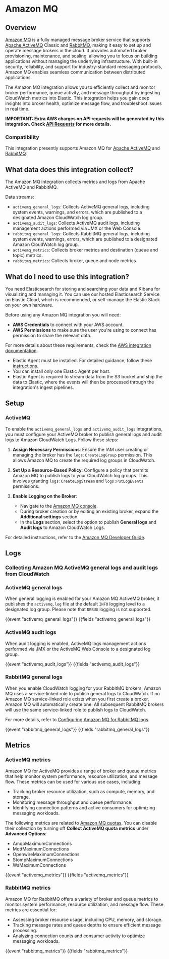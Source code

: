 # Amazon MQ

## Overview

[Amazon MQ](https://docs.aws.amazon.com/amazon-mq/latest/developer-guide/) is a fully managed message broker service that supports [Apache ActiveMQ](http://activemq.apache.org/) Classic and [RabbitMQ](https://www.rabbitmq.com/), making it easy to set up and operate message brokers in the cloud. It provides automated broker provisioning, maintenance, and scaling, allowing you to focus on building applications without managing the underlying infrastructure. With built-in security, reliability, and support for industry-standard messaging protocols, Amazon MQ enables seamless communication between distributed applications.

The Amazon MQ integration allows you to efficiently collect and monitor broker performance, queue activity, and message throughput by ingesting CloudWatch metrics into Elastic. This integration helps you gain deep insights into broker health, optimize message flow, and troubleshoot issues in real time.


**IMPORTANT: Extra AWS charges on API requests will be generated by this integration. Check [API Requests](https://www.elastic.co/docs/current/integrations/aws#aws-api-requests) for more details.**

### Compatibility

This integration presently supports Amazon MQ for [Apache ActiveMQ](http://activemq.apache.org/) and [RabbitMQ](https://www.rabbitmq.com/).

## What data does this integration collect?

The Amazon MQ integration collects metrics and logs from Apache ActiveMQ and RabbitMQ.

Data streams:
 - `activemq_general_logs`: Collects ActiveMQ general logs, including system events, warnings, and errors, which are published to a designated Amazon CloudWatch log group. 
 - `activemq_audit_logs`: Collects ActiveMQ audit logs, including management actions performed via JMX or the Web Console.
 - `rabbitmq_general_logs`: Collects RabbitMQ general logs, including system events, warnings, errors, which are published to a designated Amazon CloudWatch log group.
 - `activemq_metrics`: Collects broker metrics and destination (queue and topic) metrics.
 - `rabbitmq_metrics`: Collects broker, queue and node metrics.

## What do I need to use this integration?

You need Elasticsearch for storing and searching your data and Kibana for
visualizing and managing it. You can use our hosted Elasticsearch Service on
Elastic Cloud, which is recommended, or self-manage the Elastic Stack on your
own hardware.

Before using any Amazon MQ integration you will need:

* **AWS Credentials** to connect with your AWS account.
* **AWS Permissions** to make sure the user you're using to connect has
  permission to share the relevant data.

For more details about these requirements, check the [AWS
integration
documentation](https://docs.elastic.co/integrations/aws#requirements).

* Elastic Agent must be installed. For detailed guidance, follow these [instructions](https://www.elastic.co/guide/en/fleet/current/elastic-agent-installation.html).
* You can install only one Elastic Agent per host.
* Elastic Agent is required to stream data from the S3 bucket and ship the
  data to Elastic, where the events will then be processed through the
  integration's ingest pipelines.

## Setup

### ActiveMQ

To enable the `activemq_general_logs` and `activemq_audit_logs` integrations, you must configure your ActiveMQ broker to publish general logs and audit logs to Amazon CloudWatch Logs. Follow these steps:

1. **Assign Necessary Permissions**: Ensure the IAM user creating or managing the broker has the `logs:CreateLogGroup` permission. This allows Amazon MQ to create the required log groups in CloudWatch.

2. **Set Up a Resource-Based Policy**: Configure a policy that permits Amazon MQ to publish logs to your CloudWatch log groups. This involves granting `logs:CreateLogStream` and `logs:PutLogEvents` permissions.

3. **Enable Logging on the Broker**:

    - Navigate to the [Amazon MQ console](https://console.aws.amazon.com/amazon-mq/).
    - During broker creation or by editing an existing broker, expand the **Additional settings** section.
    - In the **Logs** section, select the option to publish **General logs** and **Audit logs** to Amazon CloudWatch Logs.

For detailed instructions, refer to the [Amazon MQ Developer Guide](https://docs.aws.amazon.com/amazon-mq/latest/developer-guide/configure-logging-monitoring-activemq.html#security-logging-monitoring-configure-cloudwatch-structure).

## Logs

### Collecting Amazon MQ ActiveMQ general logs and audit logs from CloudWatch

### ActiveMQ general logs

When general logging is enabled for your Amazon MQ ActiveMQ broker, it publishes the `activemq.log` file at the default `INFO` logging level to a designated log group. Please note that `DEBUG` logging is not supported.

{{event "activemq_general_logs"}}
{{fields "activemq_general_logs"}}

### ActiveMQ audit logs

When audit logging is enabled, ActiveMQ logs management actions performed via JMX or the ActiveMQ Web Console to a designated log group.

{{event "activemq_audit_logs"}}
{{fields "activemq_audit_logs"}}

### RabbitMQ general logs

When you enable CloudWatch logging for your RabbitMQ brokers, Amazon MQ uses a service-linked role to publish general logs to CloudWatch. If no Amazon MQ service-linked role exists when you first create a broker, Amazon MQ will automatically create one. All subsequent RabbitMQ brokers will use the same service-linked role to publish logs to CloudWatch.

For more details, refer to [Configuring Amazon MQ for RabbitMQ logs](https://docs.aws.amazon.com/amazon-mq/latest/developer-guide/rabbitmq-logging-monitoring.html?utm_source=chatgpt.com#security-logging-monitoring-rabbitmq).

{{event "rabbitmq_general_logs"}}
{{fields "rabbitmq_general_logs"}}

## Metrics

### ActiveMQ metrics

Amazon MQ for ActiveMQ provides a range of broker and queue metrics that help monitor system performance, resource utilization, and message flow. These metrics can be used for various use cases, including:

- Tracking broker resource utilization, such as compute, memory, and storage.
- Monitoring message throughput and queue performance.
- Identifying connection patterns and active consumers for optimizing messaging workloads.

The following metrics are related to [Amazon MQ quotas](https://docs.aws.amazon.com/amazon-mq/latest/developer-guide/amazon-mq-limits.html). You can disable their collection by turning off **Collect ActiveMQ quota metrics** under **Advanced Options**:

- AmqpMaximumConnections
- MqttMaximumConnections
- OpenwireMaximumConnections
- StompMaximumConnections
- WsMaximumConnections

{{event "activemq_metrics"}}
{{fields "activemq_metrics"}}


### RabbitMQ metrics

Amazon MQ for RabbitMQ offers a variety of broker and queue metrics to monitor system performance, resource utilization, and message flow. These metrics are essential for:

- Assessing broker resource usage, including CPU, memory, and storage.
- Tracking message rates and queue depths to ensure efficient message processing.
- Analyzing connection counts and consumer activity to optimize messaging workloads.

{{event "rabbitmq_metrics"}}
{{fields "rabbitmq_metrics"}}